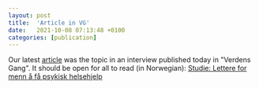 ```yaml
---
layout: post
title:  'Article in VG'
date:   2021-10-08 07:13:48 +0100
categories: [publication]
---
```

Our latest [article](https://rdcu.be/cxIco) was the topic in an interview published today in "Verdens Gang". It should be open for all to read (in Norwegian): [Studie: Lettere for menn å få psykisk helsehjelp](https://www.vg.no/nyheter/innenriks/i/MLjBK0/studie-lettere-for-menn-aa-faa-psykisk-helsehjelp)
